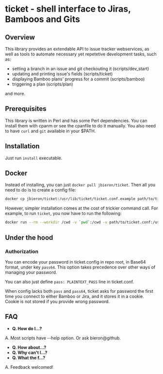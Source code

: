 # ticket - shell interface to Jiras, Bamboos and Gits

## Overview

This library provides an extendable API to issue tracker webservices,
as well as tools to automate necessary yet repetetive development tasks,
such as:
- setting a branch in an issue and git checkouting it (scripts/dev_start)
- updating and printing issue's fields (scripts/ticket)
- displaying Bamboo plans' progress for a commit (scripts/bamboo)
- triggering a plan (scripts/plan)

and more.

## Prerequisites

This library is written in Perl and has some Perl dependencies.
You can install them with cpanm or see the cpanfile to do it manually.
You also need to have `curl` and `git` available in your $PATH.

## Installation

Just run `install` executable.

## Docker

Instead of installing, you can just `docker pull jbieron/ticket`.
Then all you need to do is to create a config file:
```sh
docker cp jbieron/ticket:/usr/lib/ticket/ticket.conf.example path/to/ticket.conf
```
However, simpler installation comes at the cost of trickier command call.
For example, to run `ticket`, you now have to run the following:
```sh
docker run --rm --workdir /cwd -v `pwd`:/cwd -v path/to/ticket.conf:/usr/lib/ticket/ticket.conf jbieron/ticket ticket
```

## Under the hood

### Authorization

You can encode your password in ticket.config in repo root, in Base64 format, under key `pass64`.
This option takes precedence over other ways of managing your password.

You can also just define `pass: PLAINTEXT_PASS` line in ticket.conf.

When config lacks both `pass` and `pass64`, ticket asks for password the first time you connect to either Bamboo or Jira,
and it stores it in a cookie. Cookie is not stored if you provide wrong password.

## FAQ

- **Q. How do I...?**

A. Most scripts have --help option. Or ask bieron@github.

- **Q. How about...?**
- **Q. Why can't I...?**
- **Q. What the f...?**

A. Feedback welcomed!
